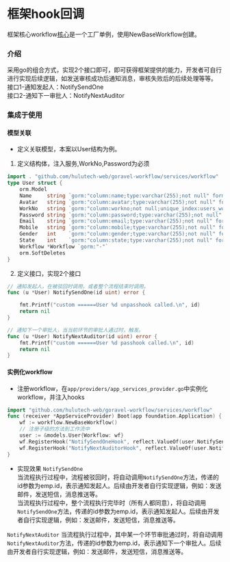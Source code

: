 # 框架hook回调
  框架核心workflow[核心](https://github.com/hulutech-web/goravel-workflow/blob/master/services/workflow/workflow.go)是一个工厂单例，使用NewBaseWorkflow创建。  

### 介绍
采用go的组合方式，实现2个接口即可，即可获得框架提供的能力，开发者可自行进行实现后续逻辑，如发送审核成功后通知消息，审核失败后的后续处理等等。  
接口1-通知发起人：NotifySendOne  
接口2-通知下一审批人：NotifyNextAuditor  

### 集成于使用
#### 模型关联
- 定义关联模型，本案以User结构为例。
1. 定义结构体，注入服务,WorkNo,Password为必须
```go
import . "github.com/hulutech-web/goravel-workflow/services/workflow"
type User struct {
	orm.Model
	Name     string `gorm:"column:name;type:varchar(255);not null" form:"name" json:"name"`
	Avatar   string `gorm:"column:avatar;type:varchar(255);not null" form:"avatar" json:"avatar"`
	WorkNo   string `gorm:"column:workno;not null;unique_index:users_workno_unique" json:"workno" form:"workno"`
	Password string `gorm:"column:password;type:varchar(255);not null" form:"password" json:"password"`
	Email    string `gorm:"column:email;type:varchar(255);not null" form:"email" json:"email"`
	Mobile   string `gorm:"column:mobile;type:varchar(255);not null" form:"mobile" json:"mobile"`
	Gender   int    `gorm:"column:gender;type:varchar(255);not null" form:"gender" json:"gender"`
	State    int    `gorm:"column:state;type:varchar(255);not null" form:"state" json:"state"`
	Workflow *Workflow `gorm:"-"`
	orm.SoftDeletes
}
```
2. 定义接口，实现2个接口
```go
// 通知发起人，在被驳回时调用，或者整个流程结束时调用。
func (u *User) NotifySendOne(id uint) error {

	fmt.Printf("custom ======User %d unpasshook called.\n", id)
	return nil
}

// 通知下一个审批人，当当前环节的审批人通过时，触发。
func (u *User) NotifyNextAuditor(id uint) error {
	fmt.Printf("custom ======User %d passhook called.\n", id)
	return nil
}

```
#### 实例化workflow
- 注册workflow，在``app/providers/app_services_provider.go``中实例化workflow，并注入hooks

```go
import "github.com/hulutech-web/goravel-workflow/services/workflow"
func (receiver *AppServiceProvider) Boot(app foundation.Application) {
	wf := workflow.NewBaseWorkflow()
	// 注册子级的方法到工作流中
	user := &models.User{Workflow: wf}
	wf.RegisterHook("NotifySendOneHook", reflect.ValueOf(user.NotifySendOne))
	wf.RegisterHook("NotifyNextAuditorHook", reflect.ValueOf(user.NotifyNextAuditor))
}

```

- 实现效果
``NotifySendOne``  
当流程执行过程中，流程被驳回时，将自动调用``NotifySendOne``方法，传递的id参数为emp.id，表示通知发起人。后续由开发者自行实现逻辑，例如：发送邮件，发送短信，消息推送等。    
当流程执行过程中，整个流程执行完毕时（所有人都同意），将自动调用``NotifySendOne``方法，传递的id参数为emp.id，表示通知发起人。后续由开发者自行实现逻辑，例如：发送邮件，发送短信，消息推送等。  

``NotifyNextAuditor``
当流程执行过程中，其中某一个环节审批通过时，将自动调用``NotifyNextAuditor``方法，传递的id参数为emp.id，表示通知下一个审批人。后续由开发者自行实现逻辑，例如：发送邮件，发送短信，消息推送等。